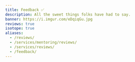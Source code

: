 ```yaml
---
title: Feedback ✅
description: All the sweet things folks have had to say.
banner: https://i.imgur.com/eDqiqGu.jpg
reviews: true
isotope: true
aliases:
  - /reviews/
  - /services/mentoring/reviews/
  - /services/reviews/
  - /feedback/
---
```

